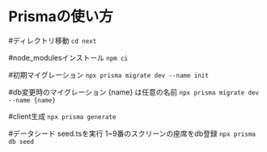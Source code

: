 # Prismaの使い方

#ディレクトリ移動
`cd next`

#node_modulesインストール
`npm ci`

#初期マイグレーション
`npx prisma migrate dev --name init`

#db変更時のマイグレーション
{name} は任意の名前
`npx prisma migrate dev --name {name}`

#client生成
`npx prisma generate`

#データシード
seed.tsを実行
1~9番のスクリーンの座席をdb登録
`npx prisma db seed`

